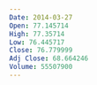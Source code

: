 ```yaml
---
Date: 2014-03-27
Open: 77.145714
High: 77.35714
Low: 76.445717
Close: 76.779999
Adj Close: 68.664246
Volume: 55507900
---
```

